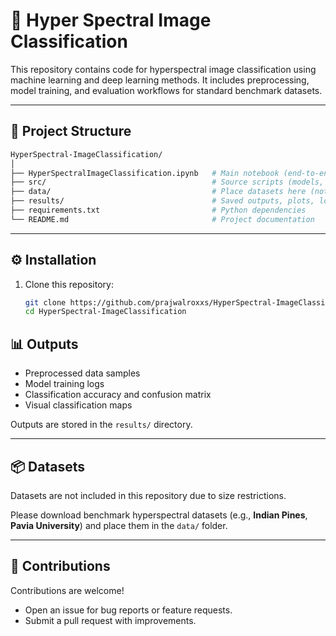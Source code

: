 # 🧠 Hyper Spectral Image Classification
This repository contains code for hyperspectral image classification using machine learning and deep learning methods. It includes preprocessing, model training, and evaluation workflows for standard benchmark datasets.

---

## 📂 Project Structure
``` bash
HyperSpectral-ImageClassification/
│
├── HyperSpectralImageClassification.ipynb   # Main notebook (end-to-end workflow)
├── src/                                     # Source scripts (models, preprocessing, utils)
├── data/                                    # Place datasets here (not included in repo)
├── results/                                 # Saved outputs, plots, logs
├── requirements.txt                         # Python dependencies
└── README.md                                # Project documentation
```

---

## ⚙️ Installation

1. Clone this repository:
   ```bash
   git clone https://github.com/prajwalroxxs/HyperSpectral-ImageClassification.git
   cd HyperSpectral-ImageClassification


## 📊 Outputs
- Preprocessed data samples  
- Model training logs  
- Classification accuracy and confusion matrix  
- Visual classification maps  

Outputs are stored in the `results/` directory.  

---

## 📦 Datasets
Datasets are not included in this repository due to size restrictions.  

Please download benchmark hyperspectral datasets (e.g., **Indian Pines**, **Pavia University**) and place them in the `data/` folder.  

---

## 🤝 Contributions
Contributions are welcome!  

- Open an issue for bug reports or feature requests.  
- Submit a pull request with improvements.  

